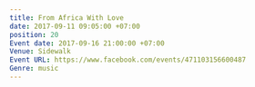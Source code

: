 ```yaml
---
title: From Africa With Love
date: 2017-09-11 09:05:00 +07:00
position: 20
Event date: 2017-09-16 21:00:00 +07:00
Venue: Sidewalk
Event URL: https://www.facebook.com/events/471103156600487
Genre: music
---
```


